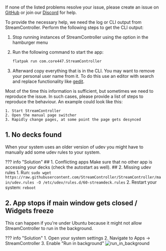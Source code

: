 If none of the listed problems resolve your issue, please create an issue on [GitHub](https://github.com/StreamController/StreamController) or join our [Discord](https://discord.gg/MSyHM8TN3u) for help.

To provide the necessary help, we need the log or CLI output from StreamController. Perform the following steps to get the CLI output:

1. Stop running instances of StreamController using the option in the hamburger menu

2. Run the following command to start the app:
    ```sh
    flatpak run com.core447.StreamController
    ```
3. Afterward copy everything that is in the CLI. You may want to remove your personal user name from it. To do this use an editor with search and replace functionality like [gedit](https://flathub.org/apps/org.gnome.gedit).

Most of the time this information is sufficient, but sometimes we need to reproduce the issue. In such cases, please provide a list of steps to reproduce the behaviour.
An example could look like this:
```
1. Start StreamController
2. Open the manual page switcher
3. Rapidly change pages, at some point the page gets desynced
```

## 1. No decks found
When your system uses an older version of udev you might have to manually add some udev rules to your system.

??? info "Solution"
    ## 1. Conflicting apps
    Make sure that no other app is accessing your decks (check the autostart as well).
    ## 2. Missing udev rules
    1. Run: `sudo wget https://raw.githubusercontent.com/StreamController/StreamController/main/udev.rules -O /etc/udev/rules.d/60-streamdeck.rules`
    2. Restart your system: `reboot`

## 2. App stops if main window gets closed / Widgets freeze
This can happen if you're under Ubuntu because it might not allow StreamController to run in the background.

??? info "Solution"
    1. Open your system settings
    2. Navigate to Apps -> StreamController
    3. Enable "Run in background"
    ![run_in_background](assets/ubuntu_allow_to_run_in_background.png)